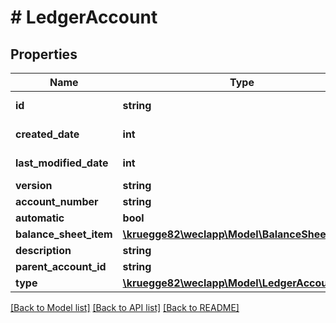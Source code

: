 # # LedgerAccount

## Properties

Name | Type | Description | Notes
------------ | ------------- | ------------- | -------------
**id** | **string** |  | [optional] [readonly]
**created_date** | **int** |  | [optional] [readonly]
**last_modified_date** | **int** |  | [optional] [readonly]
**version** | **string** |  | [optional]
**account_number** | **string** |  | [optional]
**automatic** | **bool** |  | [optional]
**balance_sheet_item** | [**\kruegge82\weclapp\Model\BalanceSheetItem**](BalanceSheetItem.md) |  | [optional]
**description** | **string** |  | [optional]
**parent_account_id** | **string** |  | [optional]
**type** | [**\kruegge82\weclapp\Model\LedgerAccountType**](LedgerAccountType.md) |  | [optional]

[[Back to Model list]](../../README.md#models) [[Back to API list]](../../README.md#endpoints) [[Back to README]](../../README.md)
